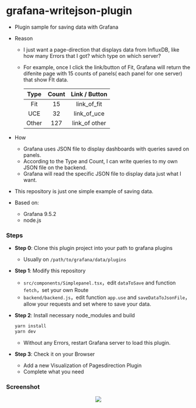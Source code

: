 # grafana-writejson-plugin

- Plugin sample for saving data with Grafana 
- Reason
  - I just want a page-direction that displays data from InfluxDB, like how many Errors that I got? which type on which server?
  - For example, once I click the link/button of Fit, Grafana will return the difenite page with 15 counts of panels( each panel for one server) that show FIt data.

    | Type  | Count | Link / Button |
    | :---: | :---: | :-----------: |
    |   Fit  |  15   |  link_of_fit  |
    |  UCE  |  32   |  link_of_uce  |
    | Other |  127  | link_of other |

- How
  - Grafana uses JSON file to display dashboards with queries saved on panels.
  -  According to the Type and Count, I can write queries to my own JSON file on the backend.
  - Grafana will read the specific JSON file to display data just what I want.
- This repository is just one simple example of saving data.
- Based on:
  - Grafana 9.5.2
  - node.js

### Steps

- **Step 0**: Clone this plugin project into your path to grafana plugins

  - Usually on `/path/to/grafana/data/plugins`

- **Step 1**: Modify this repository

  - `src/components/Simplepanel.tsx`，edit `dataToSave` and function `fetch`，set your own Route 
  - `backend/backend.js`，edit function `app.use` and `saveDataToJsonFile`，allow your requests and set where to save your data.

- **Step 2**: Install necessary node_modules and build

  ```bash
  yarn install
  yarn dev
  ```

  - Without any Errors, restart Grafana server to load this plugin. 

- **Step 3**: Check it on your Browser

  - Add a new Visualization of Pagesdirection Plugin
  - Complete what you need

### Screenshot

<div align="center">
  <img src="https://github.com/XiXiangkun/images/blob/master/writejson.png?raw=true">
</div>
